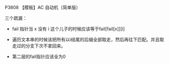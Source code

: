 P3808 【模板】AC 自动机（简单版）

三个疏漏：
- fail 指针当 x 没有 i 这个儿子的时候应该等于fail[fail[x]][i]
  
- 遍历文本串的时候该把所有以i结尾的后缀全部取走，然后再往下匹配。并且取走过的分支下次不拿回来。
  
- 第二层的fail指针应该全为0
